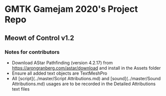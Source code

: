 # GMTK Gamejam 2020's Project Repo
## Meowt of Control v1.2

### Notes for contributors
- Download AStar Pathfinding (version 4.2.17) from https://arongranberg.com/astar/download and install in the Assets folder
- Ensure all added text objects are TextMeshPro
- All [script](../master/Script Attributions.md) and [sound](../master/Sound Attributions.md) usages are to be recorded in the Detailed Attributions text files